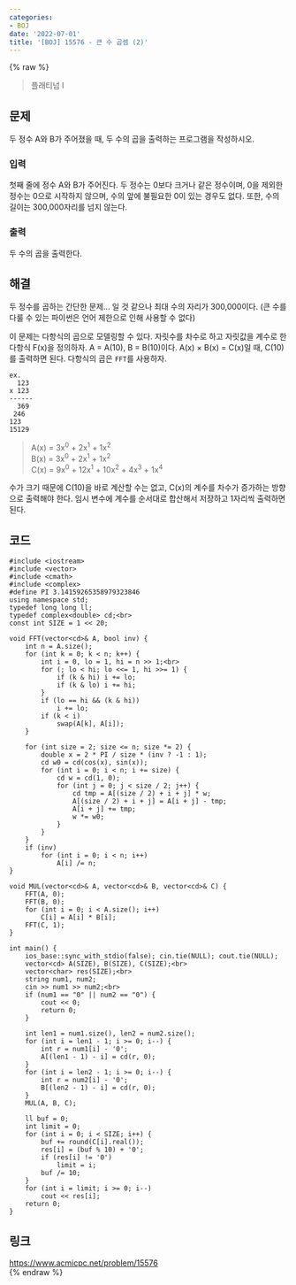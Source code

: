 ```yaml
---
categories:
- BOJ
date: '2022-07-01'
title: '[BOJ] 15576 - 큰 수 곱셈 (2)'
---
```


{% raw %}
> 플래티넘 I<br>

## 문제
두 정수 A와 B가 주어졌을 때, 두 수의 곱을 출력하는 프로그램을 작성하시오.

### 입력
첫째 줄에 정수 A와 B가 주어진다. 두 정수는 0보다 크거나 같은 정수이며, 0을 제외한 정수는 0으로 시작하지 않으며, 수의 앞에 불필요한 0이 있는 경우도 없다. 또한, 수의 길이는 300,000자리를 넘지 않는다.

### 출력
두 수의 곱을 출력한다.

## 해결
두 정수를 곱하는 간단한 문제... 일 것 같으나 최대 수의 자리가 300,000이다. (큰 수를 다룰 수 있는 파이썬은 언어 제한으로 인해 사용할 수 없다)

이 문제는 다항식의 곱으로 모델링할 수 있다. 자릿수를 차수로 하고 자릿값을 계수로 한 다항식 F(x)을 정의하자. A = A(10), B = B(10)이다. A(x) × B(x) = C(x)일 때, C(10)를 출력하면 된다. 다항식의 곱은 `FFT`를 사용하자.
```
ex.
  123
x 123
------
  369
 246
123
15129
```
> A(x) = 3x<sup>0</sup> + 2x<sup>1</sup> + 1x<sup>2</sup><br>
> B(x) = 3x<sup>0</sup> + 2x<sup>1</sup> + 1x<sup>2</sup><br>
> C(x) = 9x<sup>0</sup> + 12x<sup>1</sup> + 10x<sup>2</sup> + 4x<sup>3</sup> + 1x<sup>4</sup><br>

수가 크기 때문에 C(10)을 바로 계산할 수는 없고, C(x)의 계수를 차수가 증가하는 방향으로 출력해야 한다. 임시 변수에 계수를 순서대로 합산해서 저장하고 1자리씩 출력하면 된다.

## 코드
```
#include <iostream>
#include <vector>
#include <cmath>
#include <complex>
#define PI 3.14159265358979323846
using namespace std;
typedef long long ll;
typedef complex<double> cd;<br>
const int SIZE = 1 << 20;

void FFT(vector<cd>& A, bool inv) {
	int n = A.size();
	for (int k = 0; k < n; k++) {
		int i = 0, lo = 1, hi = n >> 1;<br>
		for (; lo < hi; lo <<= 1, hi >>= 1) {
			if (k & hi) i += lo;
			if (k & lo) i += hi;
		}
		if (lo == hi && (k & hi))
			i += lo;
		if (k < i)
			swap(A[k], A[i]);
	}

	for (int size = 2; size <= n; size *= 2) {
		double x = 2 * PI / size * (inv ? -1 : 1);
		cd w0 = cd(cos(x), sin(x));
		for (int i = 0; i < n; i += size) {
			cd w = cd(1, 0);
			for (int j = 0; j < size / 2; j++) {
				cd tmp = A[(size / 2) + i + j] * w;
				A[(size / 2) + i + j] = A[i + j] - tmp;
				A[i + j] += tmp;
				w *= w0;
			}
		}
	}
	if (inv)
		for (int i = 0; i < n; i++)
			A[i] /= n;
}

void MUL(vector<cd>& A, vector<cd>& B, vector<cd>& C) {
	FFT(A, 0);
	FFT(B, 0);
	for (int i = 0; i < A.size(); i++)
		C[i] = A[i] * B[i];
	FFT(C, 1);
}

int main() {
	ios_base::sync_with_stdio(false); cin.tie(NULL); cout.tie(NULL);
	vector<cd> A(SIZE), B(SIZE), C(SIZE);<br>
	vector<char> res(SIZE);<br>
	string num1, num2;
	cin >> num1 >> num2;<br>
	if (num1 == "0" || num2 == "0") {
		cout << 0;
		return 0;
	}

	int len1 = num1.size(), len2 = num2.size();
	for (int i = len1 - 1; i >= 0; i--) {
		int r = num1[i] - '0';
		A[(len1 - 1) - i] = cd(r, 0);
	}
	for (int i = len2 - 1; i >= 0; i--) {
		int r = num2[i] - '0';
		B[(len2 - 1) - i] = cd(r, 0);
	}
	MUL(A, B, C);

	ll buf = 0;
	int limit = 0;
	for (int i = 0; i < SIZE; i++) {
		buf += round(C[i].real());
		res[i] = (buf % 10) + '0';
		if (res[i] != '0')
			limit = i;
		buf /= 10;
	}
	for (int i = limit; i >= 0; i--)
		cout << res[i];
	return 0;
}
```

## 링크
https://www.acmicpc.net/problem/15576<br>
{% endraw %}